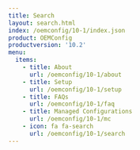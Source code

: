 ```yaml
---
title: Search
layout: search.html
index: /oemconfig/10-1/index.json
product: OEMConfig
productversion: '10.2'
menu:
  items:
    - title: About
      url: /oemconfig/10-1/about
    - title: Setup
      url: /oemconfig/10-1/setup
    - title: FAQs
      url: /oemconfig/10-1/faq
    - title: Managed Configurations
      url: /oemconfig/10-1/mc
    - icon: fa fa-search
      url: /oemconfig/10-1/search
---
```





